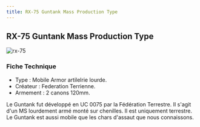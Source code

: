 ```yaml
---
title: RX-75 Guntank Mass Production Type
---
```


RX-75 Guntank Mass Production Type
----------------------------------


![rx-75](/images/stories/saga/08thmsteam/mechas/fede/rx-75.png)


### Fiche Technique


* Type : Mobile Armor artilelrie lourde.
* Créateur : Federation Terrienne.
* Armement : 2 canons 120mm.


Le Guntank fut développé en UC 0075 par la Fédération Terrestre. Il s'agit d'un MS lourdement armé monté sur chenilles. Il est uniquement terrestre. Le Guntank est aussi mobile que les chars d'assaut que nous connaissons.

